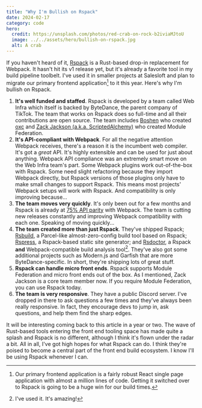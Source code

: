 ```yaml
---
title: "Why I'm Bullish on Rspack"
date: 2024-02-17
category: code
hero:
  credit: https://unsplash.com/photos/red-crab-on-rock-b2iviaMJtoU
  image: ../../assets/hero/bullish-on-rspack.jpg
  alt: A crab
---
```


If you haven't heard of it, [Rspack](https://www.rspack.dev/) is a Rust-based drop-in replacement for Webpack. It hasn't hit its v1 release yet, but it's already a favorite tool in my build pipeline toolbelt. I've used it in smaller projects at Salesloft and plan to migrate our primary frontend application[^1] to it this year. Here's why I'm bullish on Rspack.

1. **It's well funded and staffed**. Rspack is developed by a team called Web Infra which itself is backed by ByteDance, the parent company of TikTok. The team that works on Rspack does so full-time and all their contributions are open source. The team includes [Boshen](https://twitter.com/boshen_c) who created [oxc](https://oxc-project.github.io/) and [Zack Jackson (a.k.a. ScriptedAlchemy)](https://twitter.com/ScriptedAlchemy) who created Module Federation.
2. **It's API-compliant with Webpack**. For all the negative attention Webpack receives, there's a reason it is the incumbent web compiler. It's got a _great_ API. It's highly extensible and can be used for just about anything. Webpack API compliance was an extremely smart move on the Web Infra team's part. Some Webpack plugins work out-of-the-box with Rspack. Some need slight refactoring because they import Webpack directly, but Rspack versions of those plugins only have to make small changes to support Rspack. This means most projects' Webpack setups will work with Rspack. And compatibility is only improving because...
3. **The team moves very quickly**. It's only been out for a few months and Rspack is already at [75% API parity](https://rspack-cov.vercel.app/) with Webpack. The team is cutting new releases constantly and improving Webpack compatibility with each one. Speaking of moving quickly...
4. **The team created more than just Rspack**. They've shipped Rspack; [Rsbuild](https://rsbuild.dev/), a Parcel-like almost-zero-config build tool based on Rspack; [Rspress](https://rspress.dev/), a Rspack-based static site generator; and [Rsdoctor](https://github.com/web-infra-dev/rsdoctor), a Rspack **and** Webpack-compatible build analysis tool[^2]. They've also got some additional projects such as Modern.js and Garfish that are more ByteDance-specific. In short, they're shipping lots of great stuff.
5. **Rspack can handle micro front ends**. Rspack supports Module Federation and micro front ends out of the box. As I mentioned, Zack Jackson is a core team member now. If you require Module Federation, you can use Rspack today.
6. **The team is very responsive**. They have a public Discord server. I've dropped in there to ask questions a few times and they've always been really responsive. In fact, they encourage devs to jump in, ask questions, and help them find the sharp edges.

It will be interesting coming back to this article in a year or two. The wave of Rust-based tools entering the front end tooling space has made quite a splash and Rspack is no different, although I think it's flown under the radar a bit. All in all, I've got high hopes for what Rspack can do. I think they're poised to become a central part of the front end build ecosystem. I know I'll be using Rspack whenever I can.

[^1]: Our primary frontend application is a fairly robust React single page application with almost a million lines of code. Getting it switched over to Rspack is going to be a huge win for our build times.
[^2]: I've used it. It's amazing!
